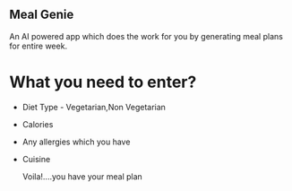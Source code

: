 ## Meal Genie
An AI powered app which does the work for you by generating meal plans for entire week.
# What you need to enter?
- Diet Type - Vegetarian,Non Vegetarian
- Calories
- Any allergies which you have
- Cuisine

  Voila!....you have your meal plan
